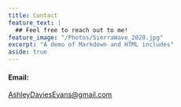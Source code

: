 ```yaml
---
title: Contact
feature_text: |
  ## Feel free to reach out to me!
feature_image: "/Photos/SierraWave_2020.jpg"
excerpt: "A demo of Markdown and HTML includes"
aside: true
---
```


#### Email: 
<a>AshleyDaviesEvans@gmail.com</a>





